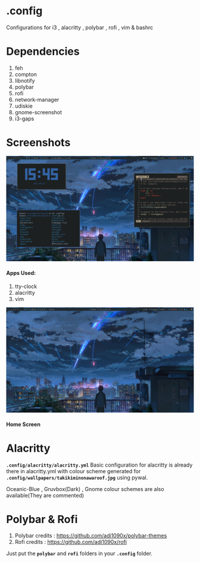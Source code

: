 # .config
Configurations for i3 , alacritty , polybar , rofi , vim & bashrc

# Dependencies
1. feh
2. compton
3. libnotify
4. polybar
5. rofi
6. network-manager
7. udiskie
8. gnome-screenshot
9. i3-gaps

# Screenshots
![](/screenshots/configss1.png)
#### Apps Used:
1. tty-clock
2. alacritty
3. vim

![](/screenshots/configss2.png)
#### Home Screen

# Alacritty
**` .config/alacritty/alacritty.yml `**
Basic configuration for alacritty is already there in alacritty.yml with colour scheme generated for **` .config/wallpapers/takikiminonawaroof.jpg `** using pywal.

Oceanic-Blue , Gruvbox(Dark) , Gnome colour schemes are also available(They are commented)

# Polybar & Rofi
1. Polybar credits : https://github.com/adi1090x/polybar-themes
2. Rofi credits : https://github.com/adi1090x/rofi

Just put the **` polybar `** and **` rofi `** folders in your **` .config `** folder.
